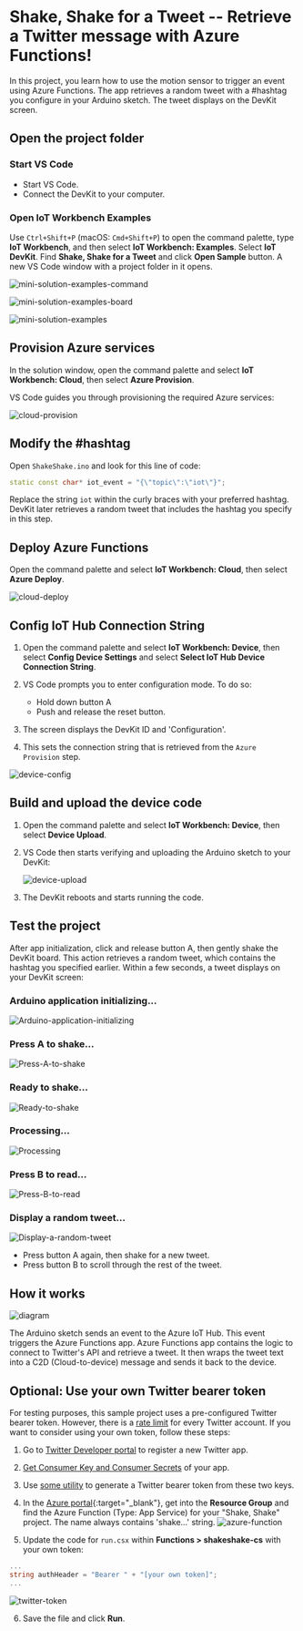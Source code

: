 # Shake, Shake for a Tweet -- Retrieve a Twitter message with Azure Functions!

In this project, you learn how to use the motion sensor to trigger an event using Azure Functions. The app retrieves a random tweet with a #hashtag you configure in your Arduino sketch. The tweet displays on the DevKit screen.

## Open the project folder

### Start VS Code

- Start VS Code.
- Connect the DevKit to your computer.

### Open IoT Workbench Examples

Use `Ctrl+Shift+P` (macOS: `Cmd+Shift+P`) to open the command palette, type **IoT Workbench**, and then select **IoT Workbench: Examples**. Select **IoT DevKit**. Find **Shake, Shake for a Tweet** and click **Open Sample** button. A new VS Code window with a project folder in it opens.

![mini-solution-examples-command](media/iot-devkit-shakeshake/devkit-examples-command.png)

![mini-solution-examples-board](media/iot-devkit-shakeshake/devkit-examples-board.png)

![mini-solution-examples](media/iot-devkit-shakeshake/devkit-examples.png)

## Provision Azure services

In the solution window, open the command palette and select **IoT Workbench: Cloud**, then select **Azure Provision**.

VS Code guides you through provisioning the required Azure services:

![cloud-provision](media/iot-devkit-shakeshake/cloud-provision.png)

## Modify the #hashtag

Open `ShakeShake.ino` and look for this line of code:

```cpp
static const char* iot_event = "{\"topic\":\"iot\"}";
```

Replace the string `iot` within the curly braces with your preferred hashtag. DevKit later retrieves a random tweet that includes the hashtag you specify in this step.

## Deploy Azure Functions

Open the command palette and select **IoT Workbench: Cloud**, then select **Azure Deploy**.

![cloud-deploy](media/iot-devkit-shakeshake/cloud-deploy.png)

## Config IoT Hub Connection String

1. Open the command palette and select **IoT Workbench: Device**, then select **Config Device Settings** and select **Select IoT Hub Device Connection String**.
2. VS Code prompts you to enter configuration mode. To do so:

   * Hold down button A
   * Push and release the reset button.

3. The screen displays the DevKit ID and 'Configuration'.
4. This sets the connection string that is retrieved from the `Azure Provision` step.

![device-config](media/iot-devkit-shakeshake/device-config.png)

## Build and upload the device code

1. Open the command palette and select **IoT Workbench: Device**, then select **Device Upload**.
2. VS Code then starts verifying and uploading the Arduino sketch to your DevKit:

   ![device-upload](media/iot-devkit-shakeshake/device-upload.png)

3. The DevKit reboots and starts running the code.

## Test the project

After app initialization, click and release button A, then gently shake the DevKit board. This action retrieves a random tweet, which contains the hashtag you specified earlier. Within a few seconds, a tweet displays on your DevKit screen:

### Arduino application initializing...
![Arduino-application-initializing](media/iot-devkit-shakeshake/devkit-result-1.png)

### Press A to shake...
![Press-A-to-shake](media/iot-devkit-shakeshake/devkit-result-2.png)

### Ready to shake...
![Ready-to-shake](media/iot-devkit-shakeshake/devkit-result-3.png)

### Processing...
![Processing](media/iot-devkit-shakeshake/devkit-result-4.png)

### Press B to read...
![Press-B-to-read](media/iot-devkit-shakeshake/devkit-result-5.png)

### Display a random tweet...
![Display-a-random-tweet](media/iot-devkit-shakeshake/devkit-result-6.png)

- Press button A again, then shake for a new tweet.
- Press button B to scroll through the rest of the tweet.

## How it works

![diagram](media/iot-devkit-shakeshake/devkit-diagram.png)

The Arduino sketch sends an event to the Azure IoT Hub. This event triggers the Azure Functions app. Azure Functions app contains the logic to connect to Twitter's API and retrieve a tweet. It then wraps the tweet text into a C2D (Cloud-to-device) message and sends it back to the device.

## Optional: Use your own Twitter bearer token

For testing purposes, this sample project uses a pre-configured Twitter bearer token. However, there is a [rate limit](https://dev.twitter.com/rest/reference/get/search/tweets) for every Twitter account. If you want to consider using your own token, follow these steps:

1. Go to [Twitter Developer portal](https://dev.twitter.com/) to register a new Twitter app.

2. [Get Consumer Key and Consumer Secrets](https://support.yapsody.com/hc/en-us/articles/203068116-How-do-I-get-a-Twitter-Consumer-Key-and-Consumer-Secret-key-) of your app.

3. Use [some utility](https://gearside.com/nebula/utilities/twitter-bearer-token-generator/) to generate a Twitter bearer token from these two keys.

4. In the [Azure portal](https://portal.azure.com/){:target="_blank"}, get into the **Resource Group** and find the Azure Function (Type: App Service) for your "Shake, Shake" project. The name always contains 'shake...' string.
  ![azure-function](media/iot-devkit-shakeshake/devkit-azure-function.png)

5. Update the code for `run.csx` within **Functions > shakeshake-cs** with your own token:
  ```csharp
  ...
  string authHeader = "Bearer " + "[your own token]";
  ...
  ```
  ![twitter-token](media/iot-devkit-shakeshake/devkit-twitter-token.png)

6. Save the file and click **Run**.